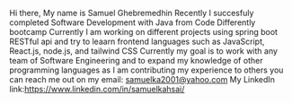 Hi there,
My name is Samuel Ghebremedhin
Recently I succesfuly completed Software Development with Java from Code Differently bootcamp 
Currently I am working on different projects using spring boot RESTful api and try to leaarn frontend languages such as JavaScript, React.js, node.js, and tailwind CSS
Currently my goal is to work with any team of Software Engineering and to expand my knowledge of other programming languages as I am contributing my experience to others
you can reach me out on my email: samuelka2001@yahoo.com
My LinkedIn link:https://www.linkedin.com/in/samuelkahsai/
